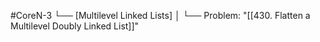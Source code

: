 #CoreN-3
└── [Multilevel Linked Lists]
    │
    └── Problem: "[[430. Flatten a Multilevel Doubly Linked List]]"